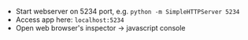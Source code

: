 
- Start webserver on 5234 port, e.g. `python -m SimpleHTTPServer 5234`
- Access app here: `localhost:5234`
- Open web browser's inspector -> javascript console